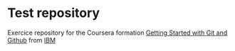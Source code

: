 # Test repository
Exercice repository for the Coursera formation [Getting Started with Git and Github](https://www.coursera.org/learn/getting-started-with-git-and-github) from [IBM](https://www.coursera.org/partners/ibm-skills-network)

